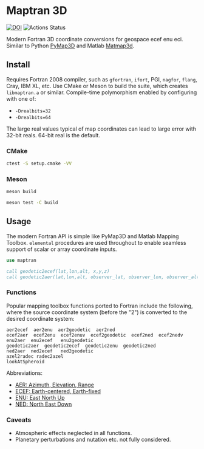 # Maptran 3D

[![DOI](https://zenodo.org/badge/144193557.svg)](https://zenodo.org/badge/latestdoi/144193557)
![Actions Status](https://github.com/geospace-code/maptran3d/workflows/ci/badge.svg)

Modern Fortran 3D coordinate conversions for geospace ecef enu eci.
Similar to Python
[PyMap3D](https://github.com/scivision/pymap3d)
and Matlab
[Matmap3d](https://github.com/geospace-code/matmap3d).

## Install

Requires Fortran 2008 compiler, such as `gfortran`, `ifort`, PGI, `nagfor`, `flang`, Cray, IBM XL, etc.
Use CMake or Meson to build the suite, which creates `libmaptran.a` or similar.
Compile-time polymorphism enabled by configuring with one of:

* `-Drealbits=32`
* `-Drealbits=64`

The large real values typical of map coordinates can lead to large error with 32-bit reals.
64-bit real is the default.

### CMake

```sh
ctest -S setup.cmake -VV
```

### Meson

```sh
meson build

meson test -C build
```

## Usage

The modern Fortran API is simple like PyMap3D and Matlab Mapping Toolbox.
`elemental` procedures are used throughout to enable seamless support of scalar or array coordinate inputs.

```fortran
use maptran

call geodetic2ecef(lat,lon,alt, x,y,z)
call geodetic2aer(lat,lon,alt, observer_lat, observer_lon, observer_alt)
```

### Functions

Popular mapping toolbox functions ported to Fortran include the
following, where the source coordinate system (before the "2") is
converted to the desired coordinate system:

```
aer2ecef  aer2enu  aer2geodetic  aer2ned
ecef2aer  ecef2enu  ecef2enuv  ecef2geodetic  ecef2ned  ecef2nedv
enu2aer  enu2ecef   enu2geodetic
geodetic2aer  geodetic2ecef  geodetic2enu  geodetic2ned
ned2aer  ned2ecef   ned2geodetic
azel2radec radec2azel
lookAtSpheroid
```

Abbreviations:

* [AER: Azimuth, Elevation, Range](https://en.wikipedia.org/wiki/Spherical_coordinate_system)
* [ECEF: Earth-centered, Earth-fixed](https://en.wikipedia.org/wiki/ECEF)
* [ENU: East North Up](https://en.wikipedia.org/wiki/Axes_conventions#Ground_reference_frames:_ENU_and_NED)
* [NED: North East Down](https://en.wikipedia.org/wiki/North_east_down)

### Caveats

* Atmospheric effects neglected in all functions.
* Planetary perturbations and nutation etc. not fully considered.
